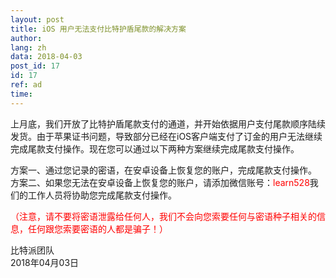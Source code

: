 ```yaml
---
layout: post
title: iOS 用户无法支付比特护盾尾款的解决方案
author: 
lang: zh
data: 2018-04-03
post_id: 17
id: 17
ref: ad
time: 
---
```



上月底，我们开放了比特护盾尾款支付的通道，并开始依据用户支付尾款顺序陆续发货。由于苹果证书问题，导致部分已经在iOS客户端支付了订金的用户无法继续完成尾款支付操作。现在您可以通过以下两种方案继续完成尾款支付操作。


方案一、通过您记录的密语，在安卓设备上恢复您的账户，完成尾款支付操作。<br/>
方案二、如果您无法在安卓设备上恢复您的账户，请添加微信账号：<span style="color:red">learn528</span>我们的工作人员将协助您完成尾款支付操作。<br/>


<span style="color:red">（注意，请不要将密语泄露给任何人，我们不会向您索要任何与密语种子相关的信息，任何跟您索要密语的人都是骗子！）</span>


比特派团队<br/>
2018年04月03日
